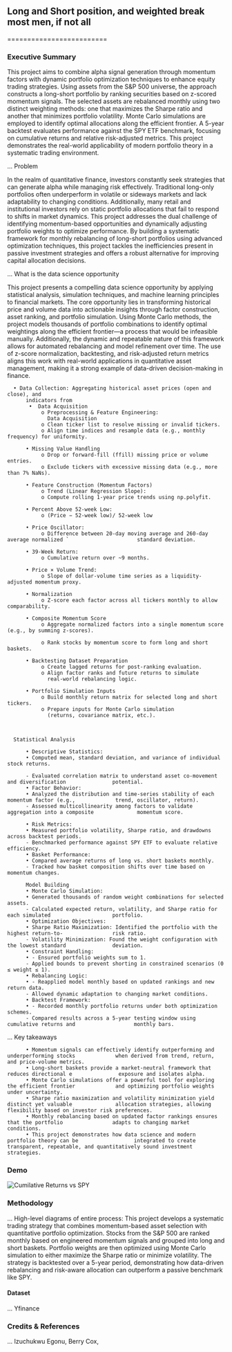 ## Long and Short position, and weighted break most men, if not all
=========================

### Executive Summary
This project aims to combine alpha signal generation through momentum factors with dynamic portfolio optimization techniques to enhance equity trading strategies. Using assets from the S&P 500 universe, the approach constructs a long-short portfolio by ranking securities based on z-scored momentum signals. The selected assets are rebalanced monthly using two distinct weighting methods: one that maximizes the Sharpe ratio and another that minimizes portfolio volatility. Monte Carlo simulations are employed to identify optimal allocations along the efficient frontier. A 5-year backtest evaluates performance against the SPY ETF benchmark, focusing on cumulative returns and relative risk-adjusted metrics. This project demonstrates the real-world applicability of modern portfolio theory in a systematic trading environment.


... Problem

In the realm of quantitative finance, investors constantly seek strategies that can generate alpha while managing risk effectively. Traditional long-only portfolios often underperform in volatile or sideways markets and lack adaptability to changing conditions. Additionally, many retail and institutional investors rely on static portfolio allocations that fail to respond to shifts in market dynamics. This project addresses the dual challenge of identifying momentum-based opportunities and dynamically adjusting portfolio weights to optimize performance. By building a systematic framework for monthly rebalancing of long-short portfolios using advanced optimization techniques, this project tackles the inefficiencies present in passive investment strategies and offers a robust alternative for improving capital allocation decisions.



... What is the data science opportunity

This project presents a compelling data science opportunity by applying statistical analysis, simulation techniques, and machine learning principles to financial markets. The core opportunity lies in transforming historical price and volume data into actionable insights through factor construction, asset ranking, and portfolio simulation. Using Monte Carlo methods, the project models thousands of portfolio combinations to identify optimal weightings along the efficient frontier—a process that would be infeasible manually. Additionally, the dynamic and repeatable nature of this framework allows for automated rebalancing and model refinement over time. The use of z-score normalization, backtesting, and risk-adjusted return metrics aligns this work with real-world applications in quantitative asset management, making it a strong example of data-driven decision-making in finance.
     
      •	Data Collection: Aggregating historical asset prices (open and close), and
          indicators from 
           •  Data Acquisition
               o Preprocessing & Feature Engineering:
                 Data Acquisition
               o Clean ticker list to resolve missing or invalid tickers.
               o Align time indices and resample data (e.g., monthly frequency) for uniformity.
          
          • Missing Value Handling
               o Drop or forward-fill (ffill) missing price or volume entries.
               o Exclude tickers with excessive missing data (e.g., more than 7% NaNs).
          
          • Feature Construction (Momentum Factors) 
               o Trend (Linear Regression Slope):
               o Compute rolling 1-year price trends using np.polyfit.
          
          • Percent Above 52-week Low:
               o (Price − 52-week low)/ 52-week low

          • Price Oscillator:
               o Difference between 20-day moving average and 260-day average normalized `                      standard deviation.

          • 39-Week Return:
               o Cumulative return over ~9 months.

          • Price × Volume Trend:
               o Slope of dollar-volume time series as a liquidity-adjusted momentum proxy.
               
          • Normalization
               o Z-score each factor across all tickers monthly to allow comparability.

          • Composite Momentum Score
               o Aggregate normalized factors into a single momentum score                                      (e.g., by summing z-scores).

               o Rank stocks by momentum score to form long and short baskets.

          • Backtesting Dataset Preparation
               o Create lagged returns for post-ranking evaluation.
               o Align factor ranks and future returns to simulate 
                 real-world rebalancing logic.

          • Portfolio Simulation Inputs
               o Build monthly return matrix for selected long and short tickers.
               o Prepare inputs for Monte Carlo simulation
                 (returns, covariance matrix, etc.).


      
      Statistical Analysis
      
          • Descriptive Statistics:
          • Computed mean, standard deviation, and variance of individual stock returns.

          - Evaluated correlation matrix to understand asset co-movement and diversification               potential.
          • Factor Behavior:
          • Analyzed the distribution and time-series stability of each momentum factor (e.g.,             trend, oscillator, return).
          - Assessed multicollinearity among factors to validate aggregation into a composite              momentum score.

          • Risk Metrics:
          • Measured portfolio volatility, Sharpe ratio, and drawdowns across backtest periods.
          - Benchmarked performance against SPY ETF to evaluate relative efficiency.
          • Basket Performance:
          • Compared average returns of long vs. short baskets monthly.
          - Tracked how basket composition shifts over time based on momentum changes.

          Model Building
          • Monte Carlo Simulation:
          • Generated thousands of random weight combinations for selected assets.
          - Calculated expected return, volatility, and Sharpe ratio for each simulated                    portfolio.
          • Optimization Objectives:
          • Sharpe Ratio Maximization: Identified the portfolio with the highest return-to-                risk ratio.
          - Volatility Minimization: Found the weight configuration with the lowest standard               deviation.
          • Constraint Handling:
          •	- Ensured portfolio weights sum to 1.
          - Applied bounds to prevent shorting in constrained scenarios (0 ≤ weight ≤ 1).
          • Rebalancing Logic:
          •	- Reapplied model monthly based on updated rankings and new return data.
          - Allowed dynamic adaptation to changing market conditions.
          • Backtest Framework:
          •	- Recorded monthly portfolio returns under both optimization schemes.
          - Compared results across a 5-year testing window using cumulative returns and                   monthly bars.


... Key takeaways

          • Momentum signals can effectively identify outperforming and underperforming stocks             when derived from trend, return, and price-volume metrics.
          • Long-short baskets provide a market-neutral framework that reduces directional e               exposure and isolates alpha.
          • Monte Carlo simulations offer a powerful tool for exploring the efficient frontier             and optimizing portfolio weights under uncertainty.
          • Sharpe ratio maximization and volatility minimization yield distinct yet valuable              allocation strategies, allowing flexibility based on investor risk preferences.
          • Monthly rebalancing based on updated factor rankings ensures that the portfolio                adapts to changing market conditions.
          • This project demonstrates how data science and modern portfolio theory can be                  integrated to create transparent, repeatable, and quantitatively sound investment              strategies.


### Demo

![Cumilative Returns vs SPY](https://github.com/user-attachments/assets/12ecb937-5d3b-45fb-b09e-96dad550fadb)





### Methodology

... High-level diagrams of entire process:
          This project develops a systematic trading strategy that combines momentum-based                asset selection with quantitative portfolio optimization. Stocks from the S&P 500 are           ranked monthly based on engineered momentum signals and grouped into long and short             baskets. Portfolio weights are then optimized using Monte Carlo simulation to either            maximize the Sharpe ratio or minimize volatility. The strategy is backtested over a             5-year period, demonstrating how data-driven rebalancing and risk-aware allocation              can outperform a passive benchmark like SPY.

#### Dataset

... Yfinance

### Credits & References

... Izuchukwu Egonu, Berry Cox, 
